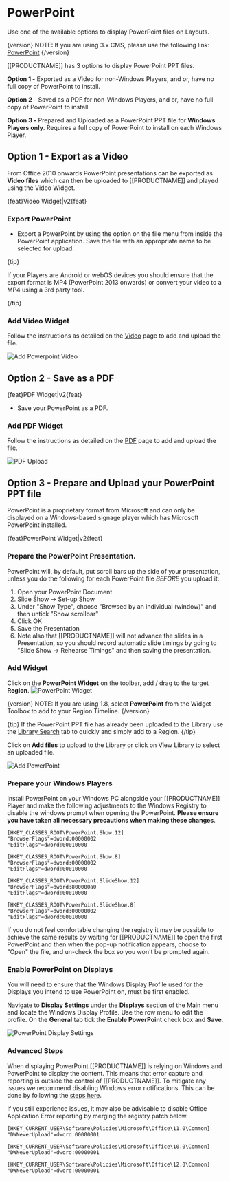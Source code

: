 # PowerPoint

Use one of the available options to display PowerPoint files on Layouts.

{version}
NOTE: If you are using 3.x CMS, please use the following link: [PowerPoint](media_module_powerpoint.html)
{/version}

[[PRODUCTNAME]] has 3 options to display PowerPoint PPT files.

**Option 1 -** Exported as a Video for non-Windows Players, and or, have no full copy of PowerPoint to install.

**Option 2** - Saved as a PDF for non-Windows Players, and or, have no full copy of PowerPoint to install.

**Option 3 -** Prepared and Uploaded as a PowerPoint PPT file for **Windows Players only**. Requires a full copy of PowerPoint to install on each Windows Player.

## Option 1 - Export as a Video

From Office 2010 onwards PowerPoint presentations can be exported as **Video files** which can then be uploaded to [[PRODUCTNAME]] and played using the Video Widget.

{feat}Video Widget|v2{feat}

### Export PowerPoint

- Export a PowerPoint by using the option on the file menu from inside the PowerPoint application. Save the file with an appropriate name to be selected for upload.

{tip}

If your Players are Android or webOS devices you should ensure that the export format is MP4 (PowerPoint 2013 onwards) or convert your video to a MP4 using a 3rd party tool.

{/tip}

### Add Video Widget

Follow the instructions as detailed on the [Video](media_module_video_2.html) page to add and upload the file.

![Add Powerpoint Video](img/v2_media_video_powerpoint_upload.png)



## Option 2 - Save as a PDF

{feat}PDF Widget|v2{feat}

- Save your PowerPoint as a PDF.

### Add PDF Widget

Follow the instructions as detailed on the [PDF](media_module_pdf_2.html) page to add and upload the file.

![PDF Upload](img/v2_media_pdf_upload.png)

## Option 3 - Prepare and Upload your PowerPoint PPT file

PowerPoint is a proprietary format from Microsoft and can only be displayed on a Windows-based signage player which has Microsoft PowerPoint installed.

{feat}PowerPoint Widget|v2{feat}

### Prepare the PowerPoint Presentation. 

PowerPoint will, by default, put scroll bars up the side of your presentation, unless you do the following for each PowerPoint file *BEFORE* you upload it:

1. Open your PowerPoint Document
2. Slide Show -> Set-up Show
3. Under "Show Type", choose "Browsed by an individual (window)" and then untick "Show scrollbar"
4. Click OK
5. Save the Presentation
6. Note also that [[PRODUCTNAME]] will not advance the slides in a Presentation, so you should record automatic slide timings by going to "Slide Show -> Rehearse Timings" and then saving the presentation.

### Add Widget

Click on the **PowerPoint Widget** on the toolbar, add / drag to the target **Region**. ![PowerPoint Widget](img/v2_media_powerpoint_widget.png)

{version}
NOTE: If you are using 1.8, select **PowerPoint** from the Widget Toolbox to add to your Region Timeline.
{/version}

{tip}
If the PowerPoint PPT file has already been uploaded to the Library use the [Library Search](layouts_library_search.html) tab to quickly and simply add to a Region.
{/tip}

Click on **Add files** to upload to the Library or click on View Library to select an uploaded file.

![Add PowerPoint](img/v2_media_powerpoint_upload.png)

### Prepare your Windows Players

Install PowerPoint on your Windows PC alongside your [[PRODUCTNAME]] Player and make the following adjustments to the Windows Registry to disable the windows prompt when opening the PowerPoint. **Please ensure you have taken all necessary precautions when making these changes**.

```registry
[HKEY_CLASSES_ROOT\PowerPoint.Show.12]
"BrowserFlags"=dword:00000002
"EditFlags"=dword:00010000

[HKEY_CLASSES_ROOT\PowerPoint.Show.8]
"BrowserFlags"=dword:00000002
"EditFlags"=dword:00010000

[HKEY_CLASSES_ROOT\PowerPoint.SlideShow.12]
"BrowserFlags"=dword:800000a0
"EditFlags"=dword:00010000

[HKEY_CLASSES_ROOT\PowerPoint.SlideShow.8]
"BrowserFlags"=dword:00000002
"EditFlags"=dword:00010000
```

If you do not feel comfortable changing the registry it may be possible to achieve the same results by waiting for [[PRODUCTNAME]] to open the first PowerPoint and then when the pop-up notification appears, choose to "Open" the file, and un-check the box so you won't be prompted again.

### Enable PowerPoint on Displays

You will need to ensure that the Windows Display Profile used for the Displays you intend to use PowerPoint on, must be first enabled.

Navigate to **Display Settings** under the **Displays** section of the Main menu and locate the Windows Display Profile. Use the row menu to edit the profile. On the **General** tab tick the **Enable PowerPoint** check box and **Save**.

![PowerPoint Display Settings](img/media_powerpoint_display_settings.png)

### Advanced Steps

When displaying PowerPoint [[PRODUCTNAME]] is relying on Windows and PowerPoint to display the content. This means that error capture and reporting is outside the control of [[PRODUCTNAME]]. To mitigate any issues we recommend disabling Windows error notifications. This can be done by following the [steps here](https://www.lifewire.com/how-do-i-disable-error-reporting-in-windows-2626074). 

If you still experience issues, it may also be advisable to disable Office Application Error reporting by merging the registry patch below.

```reg
[HKEY_CURRENT_USER\Software\Policies\Microsoft\Office\11.0\Common]
"DWNeverUpload"=dword:00000001

[HKEY_CURRENT_USER\Software\Policies\Microsoft\Office\10.0\Common]
"DWNeverUpload"=dword:00000001

[HKEY_CURRENT_USER\Software\Policies\Microsoft\Office\12.0\Common]
"DWNeverUpload"=dword:00000001
```